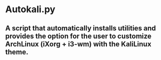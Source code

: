 # Autokali.py
## A script that automatically installs utilities and provides the option for the user to customize ArchLinux (iXorg + i3-wm) with the KaliLinux theme.


